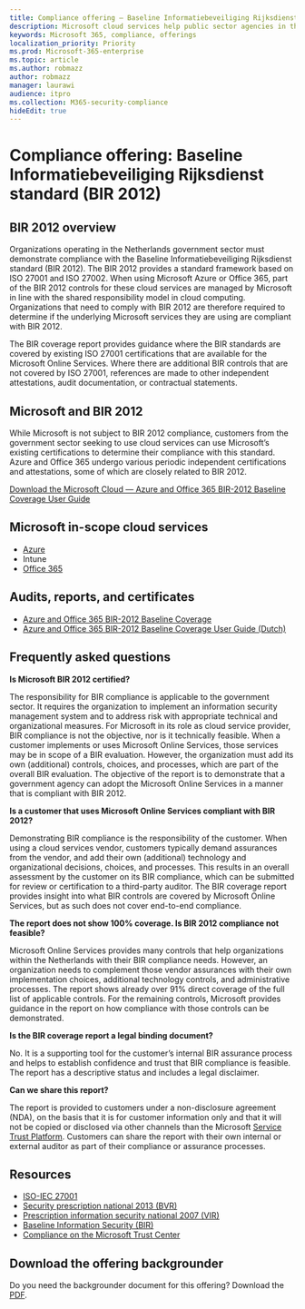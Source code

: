 ```yaml
---
title: Compliance offering — Baseline Informatiebeveiliging Rijksdienst standard (BIR 2012)
description: Microsoft cloud services help public sector agencies in the Netherlands comply with the BIR 2012 standard.
keywords: Microsoft 365, compliance, offerings
localization_priority: Priority
ms.prod: Microsoft-365-enterprise
ms.topic: article
ms.author: robmazz
author: robmazz
manager: laurawi
audience: itpro
ms.collection: M365-security-compliance
hideEdit: true
---
```


# Compliance offering: Baseline Informatiebeveiliging Rijksdienst standard (BIR 2012)

## BIR 2012 overview

Organizations operating in the Netherlands government sector must demonstrate compliance with the Baseline Informatiebeveiliging Rijksdienst standard (BIR 2012). The BIR 2012 provides a standard framework based on ISO 27001 and ISO 27002. When using Microsoft Azure or Office 365, part of the BIR 2012 controls for these cloud services are managed by Microsoft in line with the shared responsibility model in cloud computing. Organizations that need to comply with BIR 2012 are therefore required to determine if the underlying Microsoft services they are using are compliant with BIR 2012.

The BIR coverage report provides guidance where the BIR standards are covered by existing ISO 27001 certifications that are available for the Microsoft Online Services. Where there are additional BIR controls that are not covered by ISO 27001, references are made to other independent attestations, audit documentation, or contractual statements.

## Microsoft and BIR 2012

While Microsoft is not subject to BIR 2012 compliance, customers from the government sector seeking to use cloud services can use Microsoft’s existing certifications to determine their compliance with this standard. Azure and Office 365 undergo various periodic independent certifications and attestations, some of which are closely related to BIR 2012.

[Download the Microsoft Cloud — Azure and Office 365 BIR-2012 Baseline Coverage User Guide](https://go.microsoft.com/fwlink/p/?linkid=2099461)

## Microsoft in-scope cloud services

- [Azure](https://aka.ms/AzureCompliance)
- Intune
- [Office 365](https://go.microsoft.com/fwlink/p/?LinkID=2077751)

## Audits, reports, and certificates

- [Azure and Office 365 BIR-2012 Baseline Coverage](https://protection.office.com/DownloadFile/ServiceAssurance/Document/compliance/Azure%20and%20Office%20365%20BIR-2012%20Baseline%20Coverage/pdf)
- [Azure and Office 365 BIR-2012 Baseline Coverage User Guide (Dutch)](https://protection.office.com/DownloadFile/ServiceAssurance/Document/compliance/Azure%20and%20Office%20365%20BIR-2012%20Baseline%20Coverage%20User%20Guide_Dutch/docx)

## Frequently asked questions

**Is Microsoft BIR 2012 certified?**

The responsibility for BIR compliance is applicable to the government sector. It requires the organization to implement an information security management system and to address risk with appropriate technical and organizational measures. For Microsoft in its role as cloud service provider, BIR compliance is not the objective, nor is it technically feasible. When a customer implements or uses Microsoft Online Services, those services may be in scope of a BIR evaluation. However, the organization must add its own (additional) controls, choices, and processes, which are part of the overall BIR evaluation. The objective of the report is to demonstrate that a government agency can adopt the Microsoft Online Services in a manner that is compliant with BIR 2012.

**Is a customer that uses Microsoft Online Services compliant with BIR 2012?**

Demonstrating BIR compliance is the responsibility of the customer. When using a cloud services vendor, customers typically demand assurances from the vendor, and add their own (additional) technology and organizational decisions, choices, and processes. This results in an overall assessment by the customer on its BIR compliance, which can be submitted for review or certification to a third-party auditor. The BIR coverage report provides insight into what BIR controls are covered by Microsoft Online Services, but as such does not cover end-to-end compliance.

**The report does not show 100% coverage. Is BIR 2012 compliance not feasible?**

Microsoft Online Services provides many controls that help organizations within the Netherlands with their BIR compliance needs. However, an organization needs to complement those vendor assurances with their own implementation choices, additional technology controls, and administrative processes. The report shows already over 91% direct coverage of the full list of applicable controls. For the remaining controls, Microsoft provides guidance in the report on how compliance with those controls can be demonstrated.

**Is the BIR coverage report a legal binding document?**

No. It is a supporting tool for the customer’s internal BIR assurance process and helps to establish confidence and trust that BIR compliance is feasible. The report has a descriptive status and includes a legal disclaimer.

**Can we share this report?**

The report is provided to customers under a non-disclosure agreement (NDA), on the basis that it is for customer information only and that it will not be copied or disclosed via other channels than the Microsoft [Service Trust Platform](https://www.microsoft.com/TrustCenter/STP/default.aspx). Customers can share the report with their own internal or external auditor as part of their compliance or assurance processes.

## Resources

- [ISO-IEC 27001](offering-iso-27001.md)
- [Security prescription national 2013 (BVR)](http://wetten.overheid.nl/BWBR0033512/2013-06-01)
- [Prescription information security national 2007 (VIR)](http://wetten.overheid.nl/BWBR0022141/2007-07-01)
- [Baseline Information Security (BIR)](https://www.earonline.nl/index.php/BIR_2012)
- [Compliance on the Microsoft Trust Center](https://www.microsoft.com/trust-center/compliance/compliance-overview)

## Download the offering backgrounder

Do you need the backgrounder document for this offering? Download the [PDF](http://download.microsoft.com/download/F/0/0/F00F62B6-254B-41AC-AC79-7A43CD6E376C/BIR2012-Compliance.pdf).
